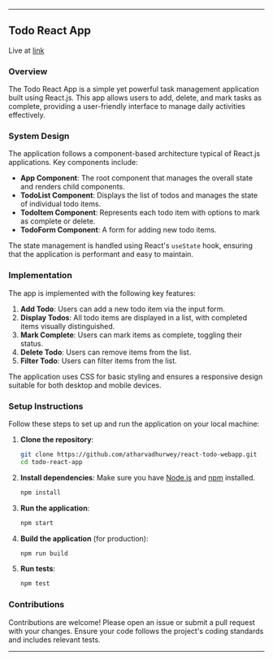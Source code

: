 
---

## Todo React App

Live at [link](https://react-todo-webapp-sage.vercel.app/)

### Overview
The Todo React App is a simple yet powerful task management application built using React.js. This app allows users to add, delete, and mark tasks as complete, providing a user-friendly interface to manage daily activities effectively. 

### System Design
The application follows a component-based architecture typical of React.js applications. Key components include:

- **App Component**: The root component that manages the overall state and renders child components.
- **TodoList Component**: Displays the list of todos and manages the state of individual todo items.
- **TodoItem Component**: Represents each todo item with options to mark as complete or delete.
- **TodoForm Component**: A form for adding new todo items.

The state management is handled using React's `useState` hook, ensuring that the application is performant and easy to maintain. 

### Implementation
The app is implemented with the following key features:

1. **Add Todo**: Users can add a new todo item via the input form.
2. **Display Todos**: All todo items are displayed in a list, with completed items visually distinguished.
3. **Mark Complete**: Users can mark items as complete, toggling their status.
4. **Delete Todo**: Users can remove items from the list.
5. **Filter Todo**: Users can filter items from the list.

The application uses CSS for basic styling and ensures a responsive design suitable for both desktop and mobile devices.

### Setup Instructions
Follow these steps to set up and run the application on your local machine:

1. **Clone the repository**:
   ```sh
   git clone https://github.com/atharvadhurwey/react-todo-webapp.git
   cd todo-react-app
   ```

2. **Install dependencies**:
   Make sure you have [Node.js](https://nodejs.org/) and [npm](https://www.npmjs.com/) installed.
   ```sh
   npm install
   ```

3. **Run the application**:
   ```sh
   npm start
   ```

4. **Build the application** (for production):
   ```sh
   npm run build
   ```

5. **Run tests**:
   ```sh
   npm test
   ```

### Contributions
Contributions are welcome! Please open an issue or submit a pull request with your changes. Ensure your code follows the project's coding standards and includes relevant tests.

---
